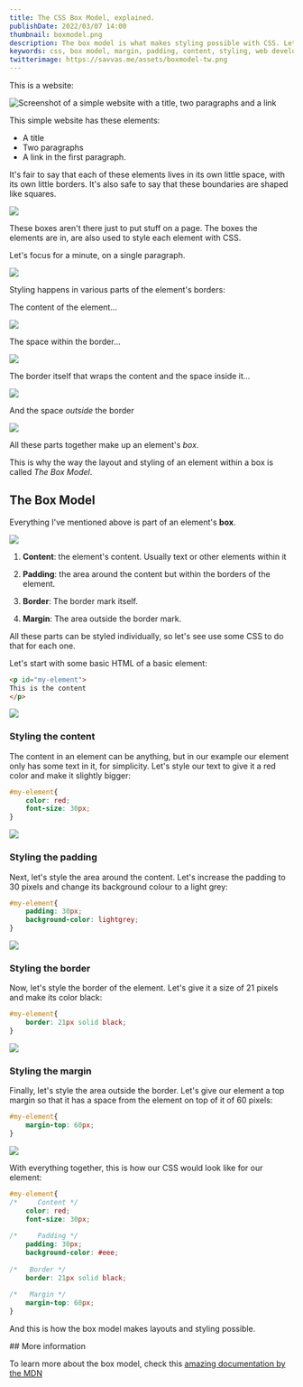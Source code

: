 ```yaml
---
title: The CSS Box Model, explained.
publishDate: 2022/03/07 14:00
thumbnail: boxmodel.png
description: The box model is what makes styling possible with CSS. Let's explain what it is.
keywords: css, box model, margin, padding, content, styling, web development
twitterimage: https://savvas.me/assets/boxmodel-tw.png
---
```


This is a website:

![Screenshot of a simple website with a title, two paragraphs and a link](/assets/box01.png)

This simple website has these elements:

* A title
* Two paragraphs
* A link in the first paragraph.

It's fair to say that each of these elements lives in its own little space, with its own little borders. It's also safe to say that these boundaries are shaped like squares.

![](/assets/box02.png)

These boxes aren't there just to put stuff on a page. The boxes the elements are in, are also used to style each element with CSS.

Let's focus for a minute, on a single paragraph.

![](/assets/box03.png)

Styling happens in various parts of the element's borders:

The content of the element...

![](/assets/box04.png)

The space within the border...

![](/assets/box05.png)

The border itself that wraps the content and the space inside it...

![](/assets/box06.png)

And the space *outside* the border

![](/assets/box07.png)

All these parts together make up an element's *box*.

This is why the way the layout and styling of an element within a box is called *The Box Model*.

## The Box Model

Everything I've mentioned above is part of an element's **box**. 

![](/assets/box08.png)

1. **Content**: the element's content. Usually text or other elements within it

2. **Padding**: the area around the content but within the borders of the element.

3. **Border**: The border mark itself.

4. **Margin**: The area outside the border mark.

All these parts can be styled individually, so let's see use some CSS to do that for each one.

Let's start with some basic HTML of a basic element:

```html
<p id="my-element">
This is the content
</p>
```

![](/assets/box09.png)


### Styling the content

The content in an element can be anything, but in our example our element only has some text in it, for simplicity. Let's style our text to give it a red color and make it slightly bigger:

```css
#my-element{
    color: red;
    font-size: 30px;
}
```

![](/assets/box10.png)

### Styling the padding

Next, let's style the area around the content. Let's increase the padding to 30 pixels and change its background colour to a light grey:

```css
#my-element{
    padding: 30px;
    background-color: lightgrey;
}
```

![](/assets/box11.png)

### Styling the border

Now, let's style the border of the element. Let's give it a size of 21 pixels and make its color black:

```css
#my-element{
    border: 21px solid black;
}
```

![](/assets/box12.png)

### Styling the margin

Finally, let's style the area outside the border. Let's give our element a top margin so that it has a space from the element on top of it of 60 pixels:

```css
#my-element{
    margin-top: 60px;
}
```
![](/assets/box13.png)

With everything together, this is how our CSS would look like for our element:

```css
#my-element{
/*     Content */
    color: red;
    font-size: 30px;
  
/*     Padding */
    padding: 30px;
    background-color: #eee;
  
/*   Border */
    border: 21px solid black;
  
/*   Margin */
    margin-top: 60px;
}
```

And this is how the box model makes layouts and styling possible.

## More information

To learn more about the box model, check this [amazing documentation by the MDN](https://developer.mozilla.org/en-US/docs/Learn/CSS/Building_blocks/The_box_model)